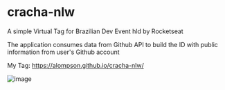 # cracha-nlw
A simple Virtual Tag for Brazilian Dev Event  hld by Rocketseat

The application consumes data from Github API to build the ID with public information from user's Github account

My Tag: https://alompson.github.io/cracha-nlw/

![image](https://user-images.githubusercontent.com/62962137/151609058-149a179e-cfa5-4288-a51f-a7065ef022ce.png)


